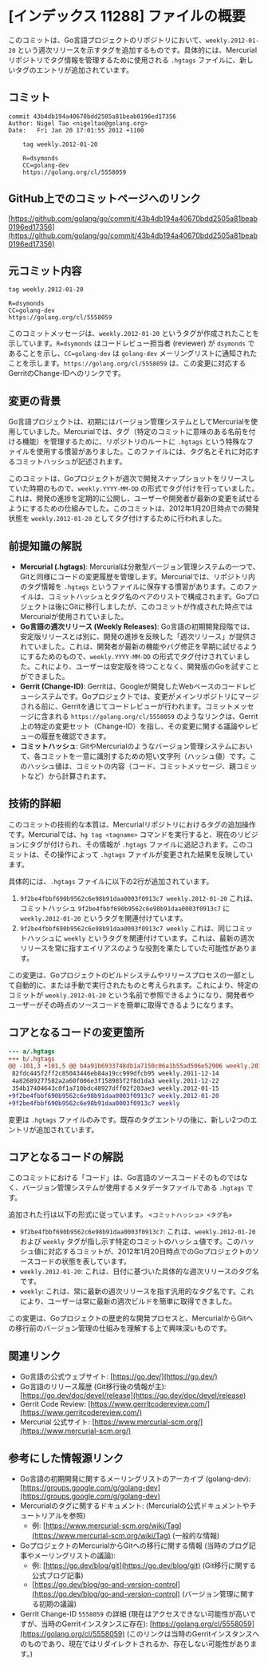 # [インデックス 11288] ファイルの概要

このコミットは、Go言語プロジェクトのリポジトリにおいて、`weekly.2012-01-20` という週次リリースを示すタグを追加するものです。具体的には、Mercurialリポジトリでタグ情報を管理するために使用される `.hgtags` ファイルに、新しいタグのエントリが追加されています。

## コミット

```
commit 43b4db194a40670bdd2505a81beab0196ed17356
Author: Nigel Tao <nigeltao@golang.org>
Date:   Fri Jan 20 17:01:55 2012 +1100

    tag weekly.2012-01-20
    
    R=dsymonds
    CC=golang-dev
    https://golang.org/cl/5558059
```

## GitHub上でのコミットページへのリンク

[https://github.com/golang/go/commit/43b4db194a40670bdd2505a81beab0196ed17356](https://github.com/golang/go/commit/43b4db194a40670bdd2505a81beab0196ed17356)

## 元コミット内容

```
tag weekly.2012-01-20

R=dsymonds
CC=golang-dev
https://golang.org/cl/5558059
```

このコミットメッセージは、`weekly.2012-01-20` というタグが作成されたことを示しています。`R=dsymonds` はコードレビュー担当者 (reviewer) が `dsymonds` であることを示し、`CC=golang-dev` は `golang-dev` メーリングリストに通知されたことを示します。`https://golang.org/cl/5558059` は、この変更に対応するGerritのChange-IDへのリンクです。

## 変更の背景

Go言語プロジェクトは、初期にはバージョン管理システムとしてMercurialを使用していました。Mercurialでは、タグ（特定のコミットに意味のある名前を付ける機能）を管理するために、リポジトリのルートに `.hgtags` という特殊なファイルを使用する慣習がありました。このファイルには、タグ名とそれに対応するコミットハッシュが記述されます。

このコミットは、Goプロジェクトが週次で開発スナップショットをリリースしていた時期のもので、`weekly.YYYY-MM-DD` の形式でタグ付けを行っていました。これは、開発の進捗を定期的に公開し、ユーザーや開発者が最新の変更を試せるようにするための仕組みでした。このコミットは、2012年1月20日時点での開発状態を `weekly.2012-01-20` としてタグ付けするために行われました。

## 前提知識の解説

*   **Mercurial (.hgtags)**: Mercurialは分散型バージョン管理システムの一つで、Gitと同様にコードの変更履歴を管理します。Mercurialでは、リポジトリ内のタグ情報を `.hgtags` というファイルに保存する慣習があります。このファイルは、コミットハッシュとタグ名のペアのリストで構成されます。Goプロジェクトは後にGitに移行しましたが、このコミットが作成された時点ではMercurialが使用されていました。
*   **Go言語の週次リリース (Weekly Releases)**: Go言語の初期開発段階では、安定版リリースとは別に、開発の進捗を反映した「週次リリース」が提供されていました。これは、開発者が最新の機能やバグ修正を早期に試せるようにするためのもので、`weekly.YYYY-MM-DD` の形式でタグ付けされていました。これにより、ユーザーは安定版を待つことなく、開発版のGoを試すことができました。
*   **Gerrit (Change-ID)**: Gerritは、Googleが開発したWebベースのコードレビューシステムです。Goプロジェクトでは、変更がメインリポジトリにマージされる前に、Gerritを通じてコードレビューが行われます。コミットメッセージに含まれる `https://golang.org/cl/5558059` のようなリンクは、Gerrit上の特定の変更セット（Change-ID）を指し、その変更に関する議論やレビューの履歴を確認できます。
*   **コミットハッシュ**: GitやMercurialのようなバージョン管理システムにおいて、各コミットを一意に識別するための短い文字列（ハッシュ値）です。このハッシュ値は、コミットの内容（コード、コミットメッセージ、親コミットなど）から計算されます。

## 技術的詳細

このコミットの技術的な本質は、Mercurialリポジトリにおけるタグの追加操作です。Mercurialでは、`hg tag <tagname>` コマンドを実行すると、現在のリビジョンにタグが付けられ、その情報が `.hgtags` ファイルに追記されます。このコミットは、その操作によって `.hgtags` ファイルが変更された結果を反映しています。

具体的には、`.hgtags` ファイルに以下の2行が追加されています。

1.  `9f2be4fbbf690b9562c6e98b91daa0003f0913c7 weekly.2012-01-20`
    これは、コミットハッシュ `9f2be4fbbf690b9562c6e98b91daa0003f0913c7` に `weekly.2012-01-20` というタグを関連付けています。
2.  `9f2be4fbbf690b9562c6e98b91daa0003f0913c7 weekly`
    これは、同じコミットハッシュに `weekly` というタグを関連付けています。これは、最新の週次リリースを常に指すエイリアスのような役割を果たしていた可能性があります。

この変更は、Goプロジェクトのビルドシステムやリリースプロセスの一部として自動的に、または手動で実行されたものと考えられます。これにより、特定のコミットが `weekly.2012-01-20` という名前で参照できるようになり、開発者やユーザーがその時点のソースコードを簡単に取得できるようになります。

## コアとなるコードの変更箇所

```diff
--- a/.hgtags
+++ b/.hgtags
@@ -101,3 +101,5 @@ b4a91b6933748db1a7150c06a1b55ad506e52906 weekly.2011-11-18
 82fdc445f2ff2c85043446eb84a19cc999dfcb95 weekly.2011-12-14
 4a82689277582a2a60f006e3f158985f2f8d1da3 weekly.2011-12-22
 354b17404643c0f1a710bdc48927dff02f203ae3 weekly.2012-01-15
+9f2be4fbbf690b9562c6e98b91daa0003f0913c7 weekly.2012-01-20
+9f2be4fbbf690b9562c6e98b91daa0003f0913c7 weekly 
```

変更は `.hgtags` ファイルのみです。既存のタグエントリの後に、新しい2つのエントリが追加されています。

## コアとなるコードの解説

このコミットにおける「コード」は、Go言語のソースコードそのものではなく、バージョン管理システムが使用するメタデータファイルである `.hgtags` です。

追加された行は以下の形式に従っています。
`<コミットハッシュ> <タグ名>`

*   `9f2be4fbbf690b9562c6e98b91daa0003f0913c7`: これは、`weekly.2012-01-20` および `weekly` タグが指し示す特定のコミットのハッシュ値です。このハッシュ値に対応するコミットが、2012年1月20日時点でのGoプロジェクトのソースコードの状態を表しています。
*   `weekly.2012-01-20`: これは、日付に基づいた具体的な週次リリースのタグ名です。
*   `weekly`: これは、常に最新の週次リリースを指す汎用的なタグ名です。これにより、ユーザーは常に最新の週次ビルドを簡単に取得できました。

この変更は、Goプロジェクトの歴史的な開発プロセスと、MercurialからGitへの移行前のバージョン管理の仕組みを理解する上で興味深いものです。

## 関連リンク

*   Go言語の公式ウェブサイト: [https://go.dev/](https://go.dev/)
*   Go言語のリリース履歴 (Git移行後の情報が主): [https://go.dev/doc/devel/release](https://go.dev/doc/devel/release)
*   Gerrit Code Review: [https://www.gerritcodereview.com/](https://www.gerritcodereview.com/)
*   Mercurial 公式サイト: [https://www.mercurial-scm.org/](https://www.mercurial-scm.org/)

## 参考にした情報源リンク

*   Go言語の初期開発に関するメーリングリストのアーカイブ (golang-dev): [https://groups.google.com/g/golang-dev](https://groups.google.com/g/golang-dev)
*   Mercurialのタグに関するドキュメント: (Mercurialの公式ドキュメントやチュートリアルを参照)
    *   例: [https://www.mercurial-scm.org/wiki/Tag](https://www.mercurial-scm.org/wiki/Tag) (一般的な情報)
*   GoプロジェクトのMercurialからGitへの移行に関する情報 (当時のブログ記事やメーリングリストの議論):
    *   例: [https://go.dev/blog/git](https://go.dev/blog/git) (Git移行に関する公式ブログ記事)
    *   [https://go.dev/blog/go-and-version-control](https://go.dev/blog/go-and-version-control) (バージョン管理に関する初期の議論)
*   Gerrit Change-ID `5558059` の詳細 (現在はアクセスできない可能性が高いですが、当時のGerritインスタンスに存在): [https://golang.org/cl/5558059](https://golang.org/cl/5558059) (このリンクは当時のGerritインスタンスへのものであり、現在ではリダイレクトされるか、存在しない可能性があります。)
